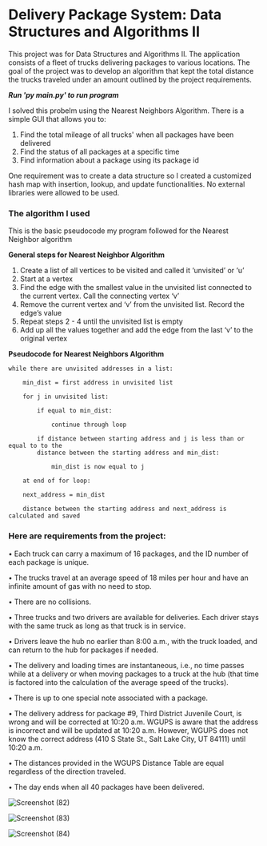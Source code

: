 # Delivery Package System: Data Structures and Algorithms II 

This project was for Data Structures and Algorithms II. The application consists of a fleet of trucks delivering packages to various locations.
The goal of the project was to develop an algorithm that kept the total distance the trucks traveled under an amount outlined by the project requirements.


***Run 'py main.py' to run program***

I solved this probelm using the Nearest Neighbors Algorithm. There is a simple GUI that allows you to:
1) Find the total mileage of all trucks' when all packages have been delivered
2) Find the status of all packages at a specific time
3) Find information about a package using its package id

One requirement was to create a data structure so I created a customized hash map with insertion, lookup, and update functionalities. No external libraries were allowed to be used.

### The algorithm I used

This is the basic pseudocode my program followed for the Nearest Neighbor algorithm

**General steps for Nearest Neighbor Algorithm**
1.	Create a list of all vertices to be visited and called it ‘unvisited’ or ‘u’
2.	Start at a vertex
3.	Find the edge with the smallest value in the unvisited list connected to the current vertex. Call the connecting vertex ‘v’
4.	Remove the current vertex and ‘v’ from the unvisited list. Record the edge’s value
5.	Repeat steps 2 - 4 until the unvisited list is empty
6.	Add up all the values together and add the edge from the last ‘v’ to the original vertex 

**Pseudocode for Nearest Neighbors Algorithm**


	while there are unvisited addresses in a list:

		min_dist = first address in unvisited list

		for j in unvisited list:

			if equal to min_dist:

				continue through loop

			if distance between starting address and j is less than or equal to to the 
			distance between the starting address and min_dist:

				min_dist is now equal to j

		at end of for loop:

		next_address = min_dist

		distance between the starting address and next_address is calculated and saved
	


### Here are requirements from the project:
•   Each truck can carry a maximum of 16 packages, and the ID number of each package is unique.

•   The trucks travel at an average speed of 18 miles per hour and have an infinite amount of gas with no need to stop.

•   There are no collisions.

•   Three trucks and two drivers are available for deliveries. Each driver stays with the same truck as long as that truck is in service.

•   Drivers leave the hub no earlier than 8:00 a.m., with the truck loaded, and can return to the hub for packages if needed. 

•   The delivery and loading times are instantaneous, i.e., no time passes while at a delivery or when moving packages to a truck at the hub (that time is factored into the calculation of the average speed of the trucks).

•   There is up to one special note associated with a package.

•   The delivery address for package #9, Third District Juvenile Court, is wrong and will be corrected at 10:20 a.m. WGUPS is aware that the address is incorrect and will be updated at 10:20 a.m. However, WGUPS does not know the correct address (410 S State St., Salt Lake City, UT 84111) until 10:20 a.m.

•   The distances provided in the WGUPS Distance Table are equal regardless of the direction traveled.

•   The day ends when all 40 packages have been delivered.


![Screenshot (82)](https://user-images.githubusercontent.com/69161658/172490756-d1a3e6e7-4261-4819-b997-456cd84b413f.png)

![Screenshot (83)](https://user-images.githubusercontent.com/69161658/172490760-53126397-ce7b-48b3-b1ee-ba29b69aa6bc.png)

![Screenshot (84)](https://user-images.githubusercontent.com/69161658/172490769-42fb30f5-7f13-4971-9683-32fe28d501a7.png)

